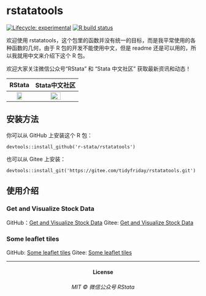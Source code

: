 
<!-- README.md is generated from README.Rmd. Please edit that file -->

rstatatools
===========

<!-- badges: start -->

[![Lifecycle:
experimental](https://img.shields.io/badge/lifecycle-experimental-orange.svg)](https://www.tidyverse.org/lifecycle/#experimental)
[![R build
status](https://github.com/r-stata/rstatatools/workflows/R-CMD-check/badge.svg)](https://github.com/r-stata/rstatatools/actions)
<!-- badges: end -->

欢迎使用
rstatatools，这个包里的函数并没有统一的目标，而是我平常使用的各种函数的几何，由于
R 包的开发不能使用中文，但是 readme
还是可以用的，所以我就用中文来介绍下这个 R 包。

欢迎大家关注微信公众号“RStata” 和 “Stata 中文社区” 获取最新资讯和动态！

|                                             RStata                                              |                                          Stata中文社区                                          |
|:-----------------------------------------------------------------------------------------------:|:-----------------------------------------------------------------------------------------------:|
| <img src="https://mdniceczx.oss-cn-beijing.aliyuncs.com/image_20201120143454.png" width="50%"/> | <img src="https://mdniceczx.oss-cn-beijing.aliyuncs.com/image_20201120143508.png" width="50%"/> |

安装方法
--------

你可以从 GitHub 上安装这个 R 包：

    devtools::install_github('r-stata/rstatatools')

也可以从 Gitee 上安装：

    devtools::install_git('https://gitee.com/tidyfriday/rstatatools.git')

使用介绍
--------

### Get and Visualize Stock Data

GitHub：[Get and Visualize Stock
Data](https://r-stata.github.io/rstatatools/articles/cntrade.html)
Gitee: [Get and Visualize Stock
Data](https://tidyfriday.gitee.io/rstatatools/articles/cntrade.html)

### Some leaflet tiles

GitHub: [Some leaflet
tiles](https://r-stata.github.io/rstatatools/articles/leaflet_tiles.html)
Gitee: [Some leaflet
tiles](https://tidyfriday.gitee.io/rstatatools/articles/leaflet_tiles.html)

------------------------------------------------------------------------

<h4 align="center">
License
</h4>
<h6 align="center">
MIT © 微信公众号 RStata
</h6>
